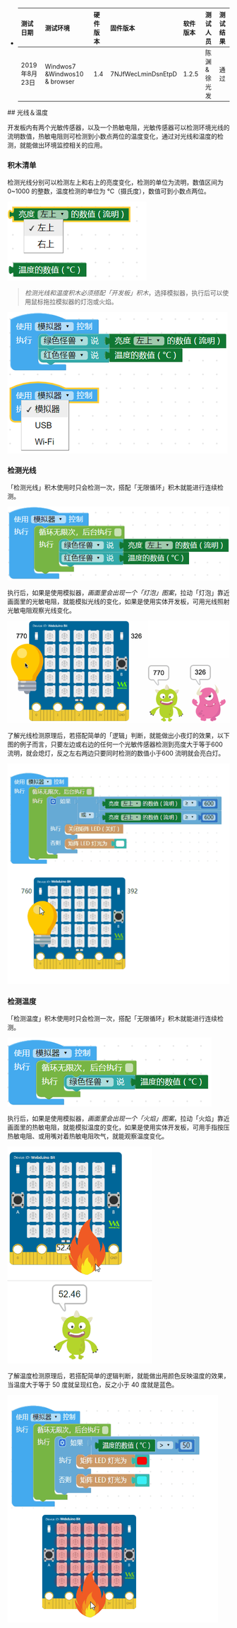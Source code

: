  <ul>
<li><table>
<thead>
<tr class="header">
<th>测试日期</th>
<th>测试环境</th>
<th>硬件版本</th>
<th>固件版本</th>
<th>软件版本</th>
<th>测试人员</th>
<th>测试结果</th>
</tr>
</thead>
<tbody>
<tr class="odd">
<td>2019年8月23日</td>
<td>Windwos7 &amp;Windwos10 &amp; browser</td>
<td>1.4</td>
<td>7NJfWecLminDsnEtpD</td>
<td>1.2.5</td>
<td>陈渊&amp;徐光发</td>
<td>通过</td>
</tr>
</tbody>
</table></li>
</ul>
## 光线＆温度

开发板内有两个光敏传感器，以及一个热敏电阻，光敏传感器可以检测环境光线的流明数值，热敏电阻则可检测到小数点两位的温度变化，通过对光线和温度的检测，就能做出环境监控相关的应用。

### 积木清单

检测光线分别可以检测左上和右上的亮度变化，检测的单位为流明，数值区间为 0~1000 的整数，温度检测的单位为 ℃（摄氏度），数值可到小数点两位。

![](photocell-thermistor/upload_67a10398c136bfeed9a746d768e4f45a.png)

> *检测光线和温度积木必须搭配「开发板」积木*，选择模拟器，执行后可以使用鼠标拖拉模拟器的灯泡或火焰。

![](photocell-thermistor/upload_1715ac062f8e311ec52e5f0138674042.png)

### 检测光线

「检测光线」积木使用时只会检测一次，搭配「无限循环」积木就能进行连续检测。


![](photocell-thermistor/upload_0be0e23afc298517fc1d3c103908efa5.png)

执行后，如果是使用模拟器，*画面里会出现一个「灯泡」图案*，拉动「灯泡」靠近画面里的光敏电阻，就能模拟光线的变化，如果是使用实体开发板，可用光线照射光敏电阻观察光线变化。

![](photocell-thermistor/photocell-thermistor-03.gif)

了解光线检测原理后，若搭配简单的「逻辑」判断，就能做出小夜灯的效果，以下图的例子而言，只要左边或右边的任何一个光敏传感器检测到亮度大于等于600 流明，就会熄灯，反之左右两边只要同时检测的数值小于600 流明就会亮白灯。

![](photocell-thermistor/upload_d0f3308a6f71417b07c312d0429679f1.gif)

### 检测温度

「检测温度」积木使用时只会检测一次，搭配「无限循环」积木就能进行连续检测。

![](photocell-thermistor/upload_d198ba23a25ac94a4765d49bcffad040.png)

执行后，如果是使用模拟器，*画面里会出现一个「火焰」图案*，拉动「火焰」靠近画面里的热敏电阻，就能模拟温度的变化，如果是使用实体开发板，可用手指按压热敏电阻、或用嘴对着热敏电阻吹气，就能观察温度变化。

![](photocell-thermistor/upload_dfdc520d3406cdfc8e0a8f0a5047b29b.gif)

了解温度检测原理后，若搭配简单的逻辑判断，就能做出用颜色反映温度的效果，当温度大于等于 50 度就呈现红色，反之小于 40 度就是蓝色。

![](photocell-thermistor/upload_08ab033663e27f5b4224f9244860c3d3.gif)

